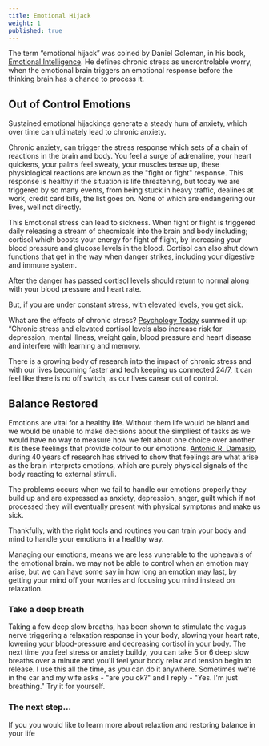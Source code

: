 ```yaml
---
title: Emotional Hijack
weight: 1
published: true
---
```

The term “emotional hijack” was coined by Daniel Goleman, in his book, [Emotional Intelligence](https://www.amazon.co.uk/Emotional-Intelligence-Matter-More-Than/dp/0747528306). 
He defines chronic stress as uncrontrolable worry, when the emotional brain triggers an emotional response before the thinking brain has a chance to process it.


## Out of Control Emotions 

Sustained emotional hijackings generate a steady hum of anxiety, which over time can ultimately lead to chronic anxiety.


Chronic anxiety, can trigger the stress response which sets of a chain of reactions in the brain and body. You feel a surge of adrenaline, your heart quickens, your palms feel sweaty, your muscles tense up, these physiological reactions are known as the "fight or fight" response. This response is healthy if the situation is life threatening, but today we are triggered by so many events, from being stuck in heavy traffic, dealines at work, credit card bills, the list goes on. None of which are endangering our lives, well not directly. 

This Emotional stress can lead to sickness. When fight or flight is triggered daily releasing a stream of checmicals into the brain and body including; cortisol which boosts your energy for fight of flight, by increasing your blood pressure and glucose levels in the blood. Cortisol can also shut down functions that get in the way when danger strikes, including your digestive and immune system.

After the danger has passed cortisol levels should return to normal along with your blood pressure and heart rate. 

But, if you are under constant stress, with elevated levels, you get sick. 

What are the effects of chronic stress? [Psychology Today](https://www.psychologytoday.com/blog/the-athletes-way/201301/cortisol-why-the-stress-hormone-is-public-enemy-no-1) summed it up: “Chronic stress and elevated cortisol levels also increase risk for depression, mental illness, weight gain, blood pressure and heart disease and interfere with learning and memory. 


There is a growing body of research into the impact of chronic stress and with our lives becoming faster and tech keeping us connected 24/7, it can feel like there is no off switch, as our lives carear out of control. 


## Balance Restored

Emotions are vital for a healthy life. Without them life would be bland and we would be unable to make decisions about the simpliest of tasks as we would have no way to measure how we felt about one choice over another. it is these feelings that provide colour to our emotions. [Antonio R. Damasio](https://www.scientificamerican.com/article/feeling-our-emotions/), during 40 years of research has strived to show that feelings are what arise as the brain interprets emotions, which are purely physical signals of the body reacting to external stimuli.

The problems occurs when we fail to handle our emotions properly they build up and are expressed as anxiety, depression, anger, guilt which if not processed they will eventually present with physical symptoms and make us sick.

Thankfully, with the right tools and routines you can train your body and mind to handle your emotions in a healthy way.

Managing our emotions, means we are less vunerable to the upheavals of the emotional brain. we may not be able to control when an emotion may arise, but we can have some say in how long an emotion may last, by getting your mind off your worries and focusing you mind instead on relaxation.

### Take a deep breath

Taking a few deep slow breaths, has been shown to stimulate the vagus nerve triggering a relaxation response in your body, slowing your heart rate,  lowering your blood-pressure and decreasing cortisol in your body. The next time you feel stress or anxiety buildy, you can take 5 or 6 deep slow breaths over a minute and you'll feel your body relax and tension begin to release. I use this all the time, as you can do it anywhere. Sometimes we're in the car and my wife asks - "are you ok?" and I reply - "Yes. I'm just breathing." Try it for yourself.


### The next step...

If you you would like to learn more about relaxtion and restoring balance in your life

